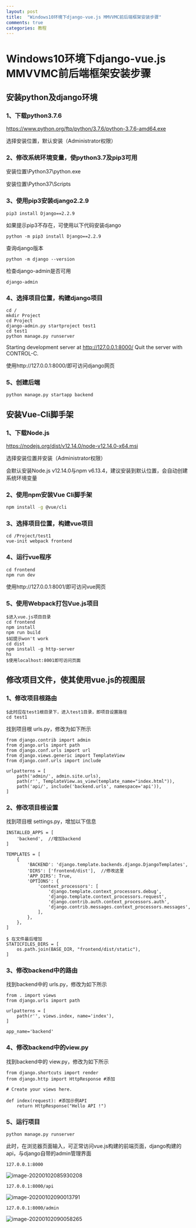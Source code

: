 ```yaml
---
layout: post
title:  "Windows10环境下django-vue.js MMVVMC前后端框架安装步骤"
comments: true
categories: 教程
---
```

# Windows10环境下django-vue.js MMVVMC前后端框架安装步骤

## 安装python及django环境
### 1、下载python3.7.6

https://www.python.org/ftp/python/3.7.6/python-3.7.6-amd64.exe

选择安装位置，默认安装（Administrator权限）

### 2、修改系统环境变量，使python3.7及pip3可用

安装位置\Python37\python.exe

安装位置\Python37\Scripts

### 3、使用pip3安装django2.2.9

```
pip3 install Django==2.2.9
```

如果提示pip3不存在，可使用以下代码安装django

```
python -m pip3 install Django==2.2.9
```

查询django版本

```
python -m django --version
```

检查django-admin是否可用

```
django-admin
```

### 4、选择项目位置，构建django项目

```
cd /
mkdir Project
cd Project
django-admin.py startproject test1
cd test1
python manage.py runserver
```

Starting development server at http://127.0.0.1:8000/
Quit the server with CONTROL-C.

使用http://127.0.0.1:8000/即可访问django网页

### 5、创建后端

```
python manage.py startapp backend
```

## 安装Vue-Cli脚手架

### 1、下载Node.js

https://nodejs.org/dist/v12.14.0/node-v12.14.0-x64.msi

选择安装位置并安装（Administrator权限）

会默认安装Node.js v12.14.0与npm v6.13.4，建议安装到默认位置，会自动创建系统环境变量

### 2、使用npm安装Vue Cli脚手架

```bash
npm install -g @vue/cli
```

### 3、选择项目位置，构建vue项目

```
cd /Project/test1
vue-init webpack frontend
```

### 4、运行vue程序

```
cd frontend
npm run dev
```

使用http://127.0.0.1:8001/即可访问vue网页

### 5、使用Webpack打包Vue.js项目

```
$进入vue.js项目目录
cd frontend
npm install
npm run build
$如提示won't work
cd dist
npm install -g http-server
hs
$使用localhost:8001即可访问页面
```

## 修改项目文件，使其使用vue.js的视图层

### 1、修改项目根路由

```
$此时应在test1根目录下，进入test1目录，即项目设置路径
cd test1
```

找到项目根 urls.py，修改为如下所示

```
from django.contrib import admin
from django.urls import path
from django.conf.urls import url
from django.views.generic import TemplateView
from django.conf.urls import include

urlpatterns = [
    path('admin/', admin.site.urls),
    path(r'', TemplateView.as_view(template_name="index.html")),
    path('api/', include('backend.urls', namespace='api')),
]
```

### 2、修改项目根设置

找到项目根 settings.py，增加以下信息

```
INSTALLED_APPS = [
    'backend',  //增加backend
]

TEMPLATES = [
    {
        'BACKEND': 'django.template.backends.django.DjangoTemplates',
        'DIRS': ['frontend/dist'],  //修改这里
        'APP_DIRS': True,
        'OPTIONS': {
            'context_processors': [
                'django.template.context_processors.debug',
                'django.template.context_processors.request',
                'django.contrib.auth.context_processors.auth',
                'django.contrib.messages.context_processors.messages',
            ],
        },
    },
]

$ 在文件最后增加
STATICFILES_DIRS = [
    os.path.join(BASE_DIR, "frontend/dist/static"),
]
```

### 3、修改backend中的路由

找到backend中的 urls.py，修改为如下所示

```
from . import views
from django.urls import path

urlpatterns = [
    path(r'', views.index, name='index'),
]

app_name='backend'
```

### 4、修改backend中的view.py

找到backend中的 view.py，修改为如下所示

```
from django.shortcuts import render
from django.http import HttpResponse #添加

# Create your views here.

def index(request): #添加示例API
    return HttpResponse("Hello API !")
```

### 5、运行项目

```
python manage.py runserver
```

此时，在浏览器页面输入，可正常访问vue.js构建的前端页面，django构建的api，与django自带的admin管理界面

```
127.0.0.1:8000
```

![image-20200102085930208](C:\Users\ylu\AppData\Roaming\Typora\typora-user-images\image-20200102085930208.png)

```
127.0.0.1:8000/api
```

![image-20200102090013791](C:\Users\ylu\AppData\Roaming\Typora\typora-user-images\image-20200102090013791.png)

```
127.0.0.1:8000/admin
```

![image-20200102090058265](C:\Users\ylu\AppData\Roaming\Typora\typora-user-images\image-20200102090058265.png)

